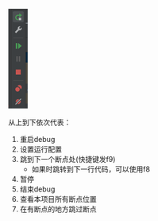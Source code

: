 ![img.png](img.png)

从上到下依次代表：
1. 重启debug 
2. 设置运行配置
3. 跳到下一个断点处(快捷键发f9)
   - 如果时跳转到下一行代码，可以使用f8
4. 暂停
5. 结束debug
6. 查看本项目所有断点位置
7. 在有断点的地方跳过断点